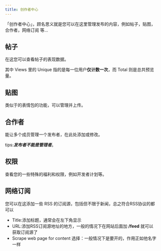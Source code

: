 ```yaml
---
title: 创作者中心
---
```


「创作者中心」，顾名思义就是您可以在这里管理发布的内容，例如帖子，贴图，合作者，网络订阅 等...

## 帖子

在这您可以查看帖子的表现数据。

其中 Views 里的 Unique 指的是每一位用户**仅计数一次**，而 Total 则是总共预览量。

## 贴图

类似于的表情包的功能，可以管理并上传。

## 合作者

能让多个成员管理一个发布者，在此处添加或修改。
 
tips:***发布者不能是管理者***。

## 权限

查看您的一些特殊的福利和权限，例如开发者计划等。

## 网络订阅

您可以在这添加一些 RSS 的订阅源，包括但不限于新闻，总之符合RSS协议的都可以

- Title:添加标题，通常会在左下角显示
- URL:添加RSS订阅源地址的地方，一般的情况下在网站后面加 **/feed** 就可以获取订阅源了
- Scrape web page for content 选择：一般情况下是要开的，作用正如他名字一样